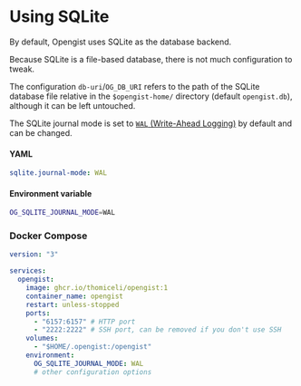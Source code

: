 # Using SQLite

By default, Opengist uses SQLite as the database backend.

Because SQLite is a file-based database, there is not much configuration to tweak.

The configuration `db-uri`/`OG_DB_URI` refers to the path of the SQLite database file relative in the `$opengist-home/` directory (default `opengist.db`),
although it can be left untouched.

The SQLite journal mode is set to [`WAL` (Write-Ahead Logging)](https://www.sqlite.org/pragma.html#pragma_journal_mode) by default and can be changed.

#### YAML
```yaml
sqlite.journal-mode: WAL
```

#### Environment variable
```sh
OG_SQLITE_JOURNAL_MODE=WAL
```

### Docker Compose
```yml
version: "3"

services:
  opengist:
    image: ghcr.io/thomiceli/opengist:1
    container_name: opengist
    restart: unless-stopped
    ports:
      - "6157:6157" # HTTP port
      - "2222:2222" # SSH port, can be removed if you don't use SSH
    volumes:
      - "$HOME/.opengist:/opengist"
    environment:
      OG_SQLITE_JOURNAL_MODE: WAL
      # other configuration options
```